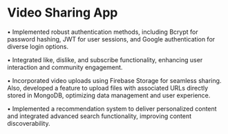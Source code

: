 # Video Sharing App
• Implemented robust authentication methods, including Bcrypt for password hashing, JWT for user sessions, and Google
authentication for diverse login options.

• Integrated like, dislike, and subscribe functionality, enhancing user interaction and community engagement.

• Incorporated video uploads using Firebase Storage for seamless sharing. Also, developed a feature to upload files with
associated URLs directly stored in MongoDB, optimizing data management and user experience.

• Implemented a recommendation system to deliver personalized content and integrated advanced search functionality,
improving content discoverability.

